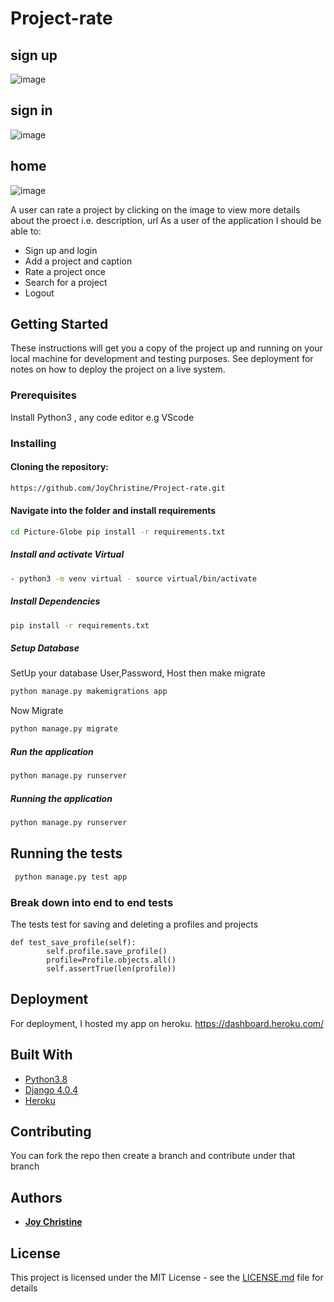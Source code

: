 # Project-rate

## sign up
![image](https://user-images.githubusercontent.com/57414671/174163399-49615172-2701-4796-b55e-56141b0338e3.png)
## sign in
![image](https://user-images.githubusercontent.com/57414671/174164033-47f43d73-9bef-4bf5-b15a-8bf6327b57f3.png)
## home
![image](https://user-images.githubusercontent.com/57414671/174163896-681f4fb9-0e7d-4fa2-bffa-df9bcc94bc79.png)
 
 
A user can rate a project by clicking on the image to view more details about the proect i.e. description, url
As a user of the application I should be able to:
* Sign up and login
* Add a project and caption
* Rate a project once 
* Search for a project
* Logout


## Getting Started

These instructions will get you a copy of the project up and running on your local machine for development and testing purposes. See deployment for notes on how to deploy the project on a live system.

### Prerequisites
Install Python3 , any code editor e.g VScode

### Installing
 #### Cloning the repository:  
 ```bash 
https://github.com/JoyChristine/Project-rate.git
```
#### Navigate into the folder and install requirements  
 ```bash 
cd Picture-Globe pip install -r requirements.txt 
```
##### Install and activate Virtual  
 ```bash 
- python3 -m venv virtual - source virtual/bin/activate  
```  
##### Install Dependencies  
 ```bash 
 pip install -r requirements.txt 
```  
 ##### Setup Database  
  SetUp your database User,Password, Host then make migrate  
 ```bash 
python manage.py makemigrations app
 ``` 
 Now Migrate  
 ```bash 
 python manage.py migrate 
```
##### Run the application  
 ```bash 
 python manage.py runserver 
``` 
##### Running the application  
 ```bash 
 python manage.py runserver 
```

## Running the tests

```bash 
 python manage.py test app
```

### Break down into end to end tests
The tests test for saving and deleting a profiles and projects

```
def test_save_profile(self):
        self.profile.save_profile()
        profile=Profile.objects.all()
        self.assertTrue(len(profile))

```

## Deployment

For deployment, I hosted my app on heroku. https://dashboard.heroku.com/


## Built With
* [Python3.8](https://www.python.org/)  
* [Django 4.0.4](https://docs.djangoproject.com/en/4.0/)  
* [Heroku](https://heroku.com)  
  
## Contributing

You can fork the repo then create a branch and contribute under that branch


## Authors

* **[Joy Christine](https://github.com/JoyChristine)** 



## License

This project is licensed under the MIT License - see the [LICENSE.md](LICENSE.md) file for details 


<!--  # Project-rate

## sign up
![image](https://user-images.githubusercontent.com/57414671/174163399-49615172-2701-4796-b55e-56141b0338e3.png)
## sign in
![image](https://user-images.githubusercontent.com/57414671/174164033-47f43d73-9bef-4bf5-b15a-8bf6327b57f3.png)
## home
![image](https://user-images.githubusercontent.com/57414671/174163896-681f4fb9-0e7d-4fa2-bffa-df9bcc94bc79.png)
 -->

<!-- ## Description
A user can rate a project by clicking on the image to view more details about the proect i.e. description, url
As a user of the application I should be able to:

* Sign up and login
* Add a project and caption
* Rate a project once 
* Search for a project
* Logout


### Prerequisites

# Setup and Installation  
 -->
  
<!-- #### Cloning the repository:  
 ```bash 
https://github.com/JoyChristine/Project-rate.git
```
#### Navigate into the folder and install requirements  
 ```bash 
cd Picture-Globe pip install -r requirements.txt 
```
##### Install and activate Virtual  
 ```bash 
- python3 -m venv virtual - source virtual/bin/activate  
```  
##### Install Dependencies  
 ```bash 
 pip install -r requirements.txt 
```  
 ##### Setup Database  
  SetUp your database User,Password, Host then make migrate  
 ```bash 
python manage.py makemigrations app
 ``` 
 Now Migrate  
 ```bash 
 python manage.py migrate 
```
##### Run the application  
 ```bash 
 python manage.py runserver 
``` 
##### Running the application  
 ```bash 
 python manage.py runserver 
```
The application opens up on `127.0.0.1:8000`. <br>
If you want to use new server run e.g 9000
```bash 
 python manage.py runserver 9000
```
##### Testing the application  
 ```bash 
 python manage.py test app
```
##### API EndPoints
```bash 
 Projects API - `127.0.0.1:8000/api/projects`
Profiles API - `127.0.0.1:8000/api/profiles`
```

  
## Technology used  
  
* [Python3.8](https://www.python.org/)  
* [Django 4.0.4](https://docs.djangoproject.com/en/4.0/)  
* [Heroku](https://heroku.com)  
  


## Authors

* **[Joy Christine](https://github.com/JoyChristine)** 



## License

This project is licensed under the MIT License - see the [LICENSE.md](LICENSE.md) file for details  -->
